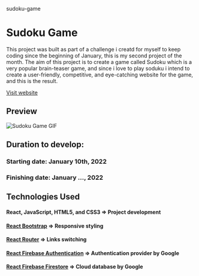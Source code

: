 sudoku-game

# Sudoku Game

This project was built as part of a challenge i creatd for myself to keep coding since the beginning of January, this is my second project of the month. The aim of this project is to create a game called Sudoku which is a very popular brain-teaser game, and since i love to play soduku i intend to create a user-friendly, competitive, and eye-catching website for the game, and this is the result.

[Visit website](https://awadbilal.github.io/sudoku-game/)

## Preview
![Sudoku Game GIF](https://github.com/awadbilal/portfolio/raw/master/src/locales/images/SGGIF.gif)

## Duration to develop:
### Starting date: January 10th, 2022
### Finishing date: January ..., 2022

## Technologies Used

#### React, JavaScript, HTML5, and CSS3 => Project development
#### [React Bootstrap](https://react-bootstrap.github.io/) => Responsive styling
#### [React Router](https://v5.reactrouter.com/web/guides/quick-start) => Links switching
#### [React Firebase Authentication](https://firebase.google.com/docs/auth) => Authentication provider by Google
#### [React Firebase Firestore](https://firebase.google.com/docs/firestore) => Cloud database by Google